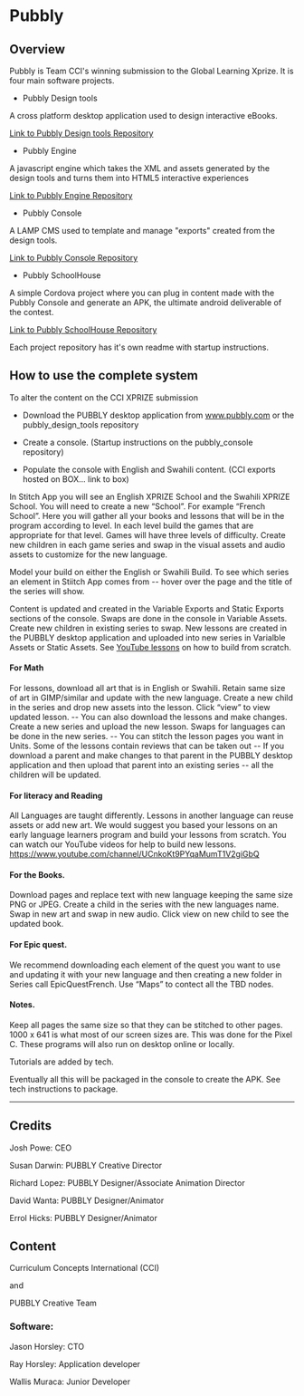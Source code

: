 # Pubbly

## Overview

Pubbly is Team CCI's winning submission to the Global Learning Xprize. It is four main software projects.

* Pubbly Design tools

A cross platform desktop application used to design interactive eBooks.

[Link to Pubbly Design tools Repository](https://github.com/PubblyDevelopment/pubbly_design_tools)

* Pubbly Engine

A javascript engine which takes the XML and assets generated by the design tools and turns them into HTML5 interactive experiences

[Link to Pubbly Engine Repository](https://github.com/PubblyDevelopment/pubbly_engine)

* Pubbly Console

A LAMP CMS used to template and manage "exports" created from the design tools.

[Link to Pubbly Console Repository](https://github.com/PubblyDevelopment/pubbly_console)

* Pubbly SchoolHouse

A simple Cordova project where you can plug in content made with the Pubbly Console and generate an APK, the ultimate android deliverable of the contest.

[Link to Pubbly SchoolHouse Repository](https://github.com/PubblyDevelopment/pubbly_schoolhouse)

Each project repository has it's own readme with startup instructions.

## How to use the complete system

To alter the content on the CCI XPRIZE submission

* Download the PUBBLY desktop application from www.pubbly.com or the pubbly_design_tools repository

* Create a console. (Startup instructions on the pubbly_console repository)

* Populate the console with English and Swahili content. (CCI exports hosted on BOX... link to box)

In Stitch App you will see an English XPRIZE School and the Swahili XPRIZE School. You will need to create a new “School”. For example “French School”. Here you will gather all your books and lessons that will be in the program according to level. In each level build the games that are appropriate for that level. Games will have three levels of difficulty. Create new children in each game series and swap in the visual assets and audio assets to customize for the new language.

Model your build on either the English or Swahili Build. To see which series an element in Stiitch App comes from -- hover over the page and the title of the series will show.

Content is updated and created in the Variable Exports and Static Exports sections of the console. Swaps are done in the console in Variable Assets. Create new children in existing series to swap. New lessons are created in the PUBBLY desktop application and uploaded into new series in Varialble Assets or Static Assets. See [YouTube lessons](https://www.youtube.com/channel/UCnkoKt9PYqaMumT1V2giGbQ) on how to build from scratch.

#### For Math

For lessons, download all art that is in English or Swahili. Retain same size of art in GIMP/similar and update with the new language. Create a new child in the series and drop new assets into the lesson. Click “view” to view updated lesson.
-- You can also download the lessons and make changes. Create a new series and upload the new lesson. Swaps for languages can be done in the new series.
-- You can stitch the lesson pages you want in Units. Some of the lessons contain reviews that can be taken out
-- If you download a parent and make changes to that parent in the PUBBLY desktop application and then upload that parent into an existing series -- all the children will be updated.

#### For literacy and Reading

All Languages are taught differently. Lessons in another language can reuse assets or add new art. We would suggest you based your lessons on an early language learners program and build your lessons from scratch. You can watch our YouTube videos for help to build new lessons.
https://www.youtube.com/channel/UCnkoKt9PYqaMumT1V2giGbQ

#### For the Books.

Download pages and replace text with new language keeping the same size PNG or JPEG. Create a child in the series with the new languages name. Swap in new art and swap in new audio. Click view on new child to see the updated book.

#### For Epic quest.

We recommend downloading each element of the quest you want to use and updating it with your new language and then creating a new folder in Series call EpicQuestFrench. Use “Maps” to contect all the TBD nodes.

#### Notes.

Keep all pages the same size so that they can be stitched to other pages. 1000 x 641 is what most of our screen sizes are. This was done for the Pixel C. These programs will also run on desktop online or locally.

Tutorials are added by tech.

Eventually all this will be packaged in the console to create the APK. See tech instructions to package.

----

## Credits

Josh Powe: CEO

Susan Darwin: PUBBLY Creative Director

Richard Lopez: PUBBLY Designer/Associate Animation Director

David Wanta: PUBBLY Designer/Animator

Errol Hicks: PUBBLY Designer/Animator


## Content
Curriculum Concepts International (CCI)

and

PUBBLY Creative Team


### Software: 

Jason Horsley: CTO

Ray Horsley: Application developer

Wallis Muraca: Junior Developer
